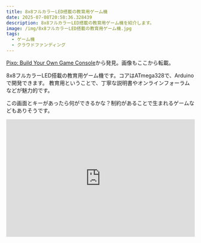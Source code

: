 ```yaml
---
title: 8x8フルカラーLED搭載の教育用ゲーム機
date: 2025-07-08T20:58:36.328439
description: 8x8フルカラーLED搭載の教育用ゲーム機を紹介します。
image: /img/8x8フルカラーLED搭載の教育用ゲーム機.jpg
tags:
  - ゲーム機
  - クラウドファンディング
---
```

[Pixo: Build Your Own Game Console](https://www.kickstarter.com/projects/valentinapereyra/pixo-build-your-own-game-console)から発見。画像もここから転載。

8x8フルカラーLED搭載の教育用ゲーム機です。コアはATmega328で、Arduinoで開発できます。
教育用ということで、丁寧な説明書やオンラインフォーラムなどが魅力的です。

この画面とキーがあったら何ができるかな？制約があることで生まれるゲームなどもありそうです。


<iframe width="100%" height="315" src="https://www.youtube.com/embed/Xbs8HkepJ4Q" title="YouTube video player" frameborder="0" allow="accelerometer; autoplay; clipboard-write; encrypted-media; gyroscope; picture-in-picture" allowfullscreen></iframe>

